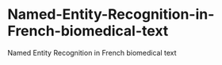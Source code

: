 # Named-Entity-Recognition-in-French-biomedical-text
Named Entity Recognition in French biomedical text
